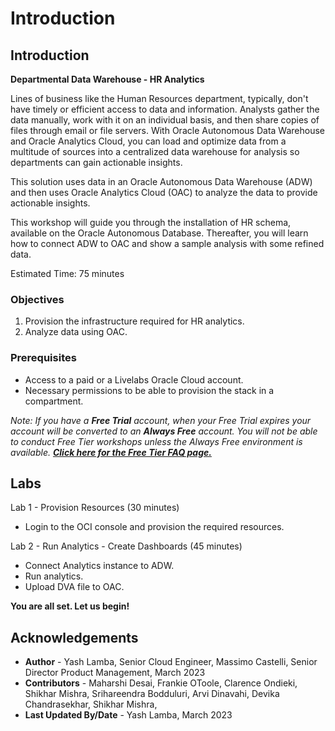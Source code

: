# Introduction

## Introduction

**Departmental Data Warehouse - HR Analytics**

Lines of business like the Human Resources department, typically, don't have timely or efficient access to data and information. Analysts gather the data manually, work with it on an individual basis, and then share copies of files through email or file servers. With Oracle Autonomous Data Warehouse and Oracle Analytics Cloud, you can load and optimize data from a multitude of sources into a centralized data warehouse for analysis so departments can gain actionable insights.

This solution uses data in an Oracle Autonomous Data Warehouse (ADW) and then uses Oracle Analytics Cloud (OAC) to analyze the data to provide actionable insights.

This workshop will guide you through the installation of HR schema, available on the Oracle Autonomous Database. Thereafter, you will learn how to connect ADW to OAC and show a sample analysis with some refined data.

Estimated Time: 75 minutes

### Objectives
1. Provision the infrastructure required for HR analytics.
2. Analyze data using OAC.

### Prerequisites
- Access to a paid or a Livelabs Oracle Cloud account.
- Necessary permissions to be able to provision the stack in a compartment.

*Note: If you have a **Free Trial** account, when your Free Trial expires your account will be converted to an **Always Free** account. You will not be able to conduct Free Tier workshops unless the Always Free environment is available. **[Click here for the Free Tier FAQ page.](https://www.oracle.com/cloud/free/faq.html)***

## Labs
Lab 1 - Provision Resources (30 minutes)

- Login to the OCI console and provision the required resources.

Lab 2 - Run Analytics - Create Dashboards (45 minutes)

- Connect Analytics instance to ADW.
- Run analytics.
- Upload DVA file to OAC.

**You are all set. Let us begin!**

## Acknowledgements

 - **Author** - Yash Lamba, Senior Cloud Engineer, Massimo Castelli, Senior Director Product Management, March 2023
 - **Contributors** - Maharshi Desai, Frankie OToole, Clarence Ondieki, Shikhar Mishra, Srihareendra Bodduluri, Arvi Dinavahi, Devika Chandrasekhar, Shikhar Mishra,
 - **Last Updated By/Date** - Yash Lamba, March 2023

